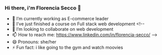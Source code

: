 ### Hi there, i'm Florencia Secco 👋

<!--
**Florsecco/Florsecco** is a ✨ _special_ ✨ repository because its `README.md` (this file) appears on your GitHub profile.

Here are some ideas to get you started:
-->
- 🔭 I’m currently working as E-commerce leader
- 🌱 I’ve just finished a course on Full stack web development <!--
- 👯 I’m looking to collaborate on web development
- 📫 How to reach me: https://www.linkedin.com/in/florencia-secco/
-->
- 😄 Pronouns: she/her
- ⚡ Fun fact: i like going to the gym and watch moovies

